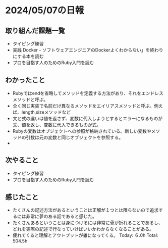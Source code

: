 # 2024/05/07の日報
## 取り組んだ課題一覧
* タイピング練習
*  実践 Docker - ソフトウェアエンジニアのDockerよくわからない」を終わりにする本を読む
*  プロを目指す人のためのRuby入門を読む
## わかったこと
* Rubyではendを省略してメソッドを定義する方法があり、それをエンドレスメソッドと呼ぶ。
* 全く同じ実装で名前だけ異なるメソッドをエイリアスメソッドと呼ぶ。例えば、length,sizeメソッドなど
* 文と式の違いは値を返さず、変数に代入しようとするとエラーになるものが文、値を返し、変数に代入できるものが式。
* Rubyの変数はオブジェクトへの参照が格納されている。新しい変数やメソッドの引数は元の変数と同じオブジェクトを参照する。
* 
## 次やること
* タイピング練習
* プロを目指す人のためのRuby入門を読む
## 感じたこと
* たくさんの記述方法があるということは正解が１つとは限らないので追求するには非常に夢のある話であると感じた。
* たくさんあるということは身につけるには非常に骨が折れることであるし、どれを実際の記述で行なっていけばいいかわからなくなることがある。
* 疲れてくると理解とアウトプットが雑になってくる。
Today: ６.0h
Total: 504.5h
